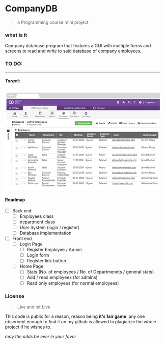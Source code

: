 # CompanyDB

> a Programming course mini project

### what is it

Company database program that features a GUI with multiple forms and screens to read and write to said database of company employees.

###  TO DO:
---

##### Target:
![Demo picture](https://raw.githubusercontent.com/karimkohel/CompanyDB/main/example1.PNG "Demo")


#### Roadmap
- [ ] Back end
    - [ ] Employees class
    - [ ] department class
    - [ ] User System (login / register)
    - [ ] Database implementation
- [ ] Front end
    - [ ] Login Page
        - [ ] Register Employee / Admin
        - [ ] Login form
        - [ ] Register link button
    - [ ] Home Page
        - [ ] Stats (No. of employees / No. of Departmenets / general stats)
        - [ ] Add / read employees (for admins)
        - [ ] Read only employees (for normal employees)

### License 
> Live and let Live

This code is public for a reason, reason being **it's fair game**.
any one observent enough to find it on my github is allowed to plagiarize the whole project if he wishes to.

*may the odds be ever in your favor*